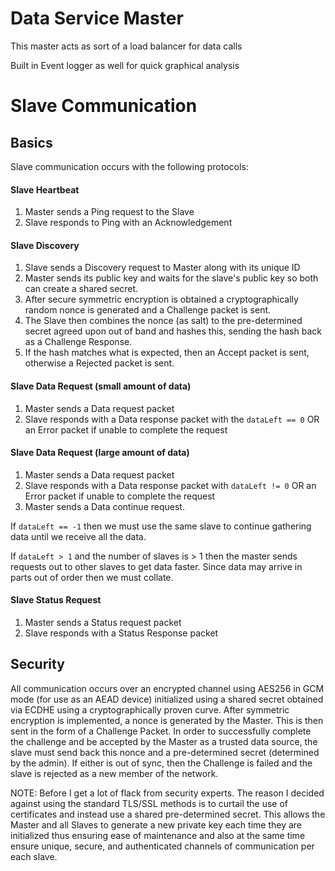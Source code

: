 # Data Service Master

This master acts as sort of a load balancer for data calls

Built in Event logger as well for quick graphical analysis

# Slave Communication

## Basics
Slave communication occurs with the following protocols:

#### Slave Heartbeat
  1. Master sends a Ping request to the Slave
  2. Slave responds to Ping with an Acknowledgement

#### Slave Discovery
  1. Slave sends a Discovery request to Master along with its unique ID
  2. Master sends its public key and waits for the slave's public key so both can create a shared secret.
  3. After secure symmetric encryption is obtained a cryptographically random nonce is generated and a Challenge packet
  is sent.
  4. The Slave then combines the nonce (as salt) to the pre-determined secret agreed upon out of band and hashes this,
  sending the hash back as a Challenge Response.
  5. If the hash matches what is expected, then an Accept packet is sent, otherwise a Rejected packet is sent.

#### Slave Data Request (small amount of data)
  1. Master sends a Data request packet
  2. Slave responds with a Data response packet with the `dataLeft == 0` OR an Error packet if
    unable to complete the request

#### Slave Data Request (large amount of data)
  1. Master sends a Data request packet
  2. Slave responds with a Data response packet with `dataLeft != 0` OR an Error packet if
    unable to complete the request
  3. Master sends a Data continue request.

  If `dataLeft == -1` then we must use the same slave to continue gathering data until we receive all the data.

  If `dataLeft > 1` and the number of slaves is > 1 then the master sends requests out to other slaves to get data faster. Since data may arrive in parts out of order then we must collate.

#### Slave Status Request
  1. Master sends a Status request packet
  2. Slave responds with a Status Response packet

## Security
  All communication occurs over an encrypted channel using AES256 in GCM mode (for use as an AEAD device) initialized using a shared secret obtained via ECDHE using a cryptographically proven curve. After symmetric encryption is implemented, a
  nonce is generated by the Master. This is then sent in the form of a Challenge Packet. In order to successfully complete
  the challenge and be accepted by the Master as a trusted data source, the slave must send back this nonce and a
  pre-determined secret (determined by the admin). If either is out of sync, then the Challenge is failed and the slave
  is rejected as a new member of the network.

  NOTE: Before I get a lot of flack from security experts. The reason I decided against using the standard TLS/SSL methods is to curtail the use of certificates and instead use a shared pre-determined secret. This allows the Master and all Slaves to generate a new private key each time they are initialized thus ensuring ease of maintenance and also at the same time ensure unique, secure, and authenticated channels of communication per each slave.
